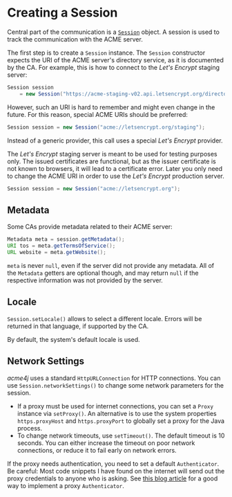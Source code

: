 # Creating a Session

Central part of the communication is a [`Session`](../acme4j-client/apidocs/org.shredzone.acme4j/org/shredzone/acme4j/Session.html) object. A session is used to track the communication with the ACME server.

The first step is to create a `Session` instance. The `Session` constructor expects the URI of the ACME server's directory service, as it is documented by the CA. For example, this is how to connect to the _Let's Encrypt_ staging server:

```java
Session session
    = new Session("https://acme-staging-v02.api.letsencrypt.org/directory");
```

However, such an URI is hard to remember and might even change in the future. For this reason, special ACME URIs should be preferred:

```java
Session session = new Session("acme://letsencrypt.org/staging");
```

Instead of a generic provider, this call uses a special _Let's Encrypt_ provider.

The _Let's Encrypt_ staging server is meant to be used for testing purposes only. The issued certificates are functional, but as the issuer certificate is not known to browsers, it will lead to a certificate error. Later you only need to change the ACME URI in order to use the _Let's Encrypt_ production server.

```java
Session session = new Session("acme://letsencrypt.org");
```

## Metadata

Some CAs provide metadata related to their ACME server:

```java
Metadata meta = session.getMetadata();
URI tos = meta.getTermsOfService();
URL website = meta.getWebsite();
```

`meta` is never `null`, even if the server did not provide any metadata. All of the `Metadata` getters are optional though, and may return `null` if the respective information was not provided by the server.

## Locale

`Session.setLocale()` allows to select a different locale. Errors will be returned in that language, if supported by the CA.

By default, the system's default locale is used.

## Network Settings

_acme4j_ uses a standard `HttpURLConnection` for HTTP connections. You can use `Session.networkSettings()` to change some network parameters for the session.

* If a proxy must be used for internet connections, you can set a `Proxy` instance via `setProxy()`. An alternative is to use the system properties `https.proxyHost` and `https.proxyPort` to globally set a proxy for the Java process.
* To change network timeouts, use `setTimeout()`. The default timeout is 10 seconds. You can either increase the timeout on poor network connections, or reduce it to fail early on network errors.

If the proxy needs authentication, you need to set a default `Authenticator`. Be careful: Most code snippets I have found on the internet will send out the proxy credentials to anyone who is asking. See [this blog article](https://rolandtapken.de/blog/2012-04/java-process-httpproxyuser-and-httpproxypassword) for a good way to implement a proxy `Authenticator`.
